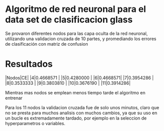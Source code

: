 # Algoritmo de red neuronal para el data set de clasificacion glass
Se provaron diferentes nodos para las capa oculta de la red neuronal, utilizando una validacion
cruzada de 10 partes, y promediando los errores de clasificación con
matriz de confusion

# Resultados
|Nodos|CE|
|4|0.4668571 |
|5|0.4280000 |
|6|0.4668571|
|7|0.3954286 |
|8|0.3533333 |
|9|0.3803810 |
|10|0.3676190 |
|11|0.3914286|

Mientras mas nodos se emplean menos tiempo tarde el algoritmo en entrenar

Para los 11 nodos la validacion cruzada fue de solo unos minutos, claro que no
se presta para muchos analisis con muchos cambios, ya que su uso en un bucle es
extremadamente tardado, por ejemplo en la seleccion de hyperparametros o variables.
